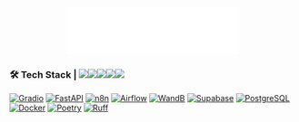 <div align="center">
  <img src="custom_metrics.svg" alt="GitHub Metrics" width="60%">
</div>

### 🛠️ Tech Stack | <img src="https://cultofthepartyparrot.com/parrots/hd/opensourceparrot.gif" width="30"><img src="https://cultofthepartyparrot.com/parrots/matrixparrot.gif" width="30"><img src="https://cultofthepartyparrot.com/parrots/hd/githubparrot.gif" width="30"><img src="https://cultofthepartyparrot.com/parrots/hd/headbangingparrot.gif" width="30"><img src="https://cultofthepartyparrot.com/parrots/hd/mergeconflictparrot.gif" width="30">

[![Gradio](https://img.shields.io/badge/Gradio-F67D09?style=flat-square&logo=gradio&logoColor=white)](https://github.com/gradio-app/gradio)
[![FastAPI](https://img.shields.io/badge/FastAPI-009688?style=flat-square&logo=FastAPI&logoColor=white)](https://github.com/tiangolo/fastapi)
[![n8n](https://img.shields.io/badge/n8n-41B883?style=flat-square&logo=n8n&logoColor=white)](https://github.com/n8n-io/n8n)
[![Airflow](https://img.shields.io/badge/Airflow-017CEE?style=flat-square&logo=Apache%20Airflow&logoColor=white)](https://github.com/apache/airflow)
[![WandB](https://img.shields.io/badge/WandB-FFBE00?style=flat-square&logo=weightsandbiases&logoColor=white)](https://github.com/wandb/wandb)
[![Supabase](https://img.shields.io/badge/Supabase-3ECF8E?style=flat-square&logo=supabase&logoColor=white)](https://github.com/supabase/supabase)
[![PostgreSQL](https://img.shields.io/badge/PostgreSQL-4169E1?style=flat-square&logo=PostgreSQL&logoColor=white)](https://github.com/postgres/postgres)
[![Docker](https://img.shields.io/badge/Docker-2496ED?style=flat-square&logo=Docker&logoColor=white)](https://github.com/docker)
[![Poetry](https://img.shields.io/badge/Poetry-60A5FA?style=flat-square&logo=poetry&logoColor=white)](https://github.com/python-poetry/poetry)
[![Ruff](https://img.shields.io/badge/Ruff-D7FF64?style=flat-square&logo=ruff&logoColor=black)](https://github.com/astral-sh/ruff)